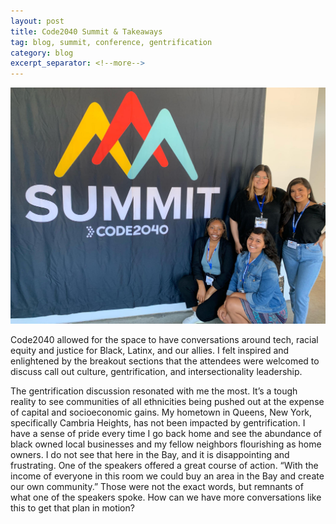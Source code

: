```yaml
---
layout: post
title: Code2040 Summit & Takeaways
tag: blog, summit, conference, gentrification
category: blog
excerpt_separator: <!--more-->
---
```

![image](/images/Code2040Summit.jpeg)

<p>Code2040 allowed for the space to have conversations around tech, racial equity and justice for Black, Latinx, and our allies. I felt inspired and enlightened by the breakout sections that the attendees were welcomed to discuss call out culture, gentrification, and intersectionality leadership.</p>

<!--more-->

<p>The gentrification discussion resonated with me the most. It’s a tough reality to see communities of all ethnicities being pushed out at the expense of capital and socioeconomic gains. My hometown in Queens, New York, specifically Cambria Heights, has not been impacted by gentrification. I have a sense of pride every time I go back home and see the abundance of black owned local businesses and my fellow neighbors flourishing as home owners. I do not see that here in the Bay, and it is disappointing and frustrating. One of the speakers offered a great course of action. “With the income of everyone in this room we could buy an area in the Bay and create our own community.” Those were not the exact words, but remnants of what one of the speakers spoke. How can we have more conversations like this to get that plan in motion?</p>